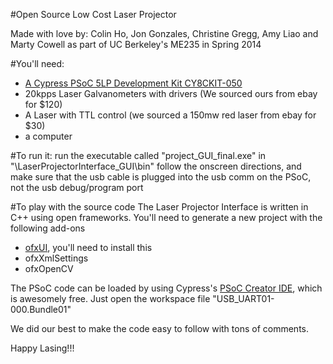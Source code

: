 #Open Source Low Cost Laser Projector

Made with love by: 
Colin Ho, Jon Gonzales, Christine Gregg, Amy Liao and Marty Cowell as part of UC Berkeley's ME235 in Spring 2014

#You'll need:
- [A Cypress PSoC 5LP Development Kit CY8CKIT-050](http://www.cypress.com/?rID=51577)
- 20kpps Laser Galvanometers with drivers (We sourced ours from ebay for $120)
- A Laser with TTL control (we sourced a 150mw red laser from ebay for $30)
- a computer 


#To run it:
run the executable called "project_GUI_final.exe" in "\LaserProjectorInterface_GUI\bin" 
follow the onscreen directions, and make sure that the usb cable is plugged into the usb comm on the PSoC, not the usb debug/program port

#To play with the source code 
The Laser Projector Interface is written in C++ using open frameworks. You'll need to generate a new project with the following add-ons
- [ofxUI](https://github.com/rezaali/ofxUI), you'll need to install this
- ofxXmlSettings
- ofxOpenCV

The PSoC code can be loaded by using Cypress's [PSoC Creator IDE](http://www.cypress.com/psoccreator/), which is awesomely free. Just open the workspace file "USB_UART01-000.Bundle01"

We did our best to make the code easy to follow with tons of comments. 

Happy Lasing!!!

